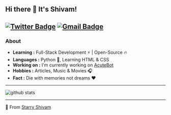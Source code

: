 ## Hi there 👋 It's Shivam!
[![Twitter Badge](https://img.shields.io/badge/-starry_shivam-1ca0f1?style=flat-square&logo=twitter&logoColor=white&link=https://twitter.com/starry_shivam)](https://twitter.com/starry_shivam)  [![Gmail Badge](https://img.shields.io/badge/-starry369126@outlook.com-c14438?style=flat-square&logo=Gmail&logoColor=white&link=mailto:starry369126@outlook.com)](mailto:starry369126@outlook.com)
---------------------------------------------------------------------------------------------------------------------------------------------------------------------------------
### About

-  **Learning :** Full-Stack Development :zap: | Open-Source :fire:	
-  **Languages :** Python 🐍, Learning HTML & CSS
-  **Working on :** I'm currently working on [AcuteBot](http://t.me/acutebot)
-  **Hobbies :** Articles, Music & Movies :headphones:
-  **Fact :** Die with memories not dreams :heart: 

---------------------------------------------------------------------------------------------------------------------------------------------------------------------------------

![github stats](https://github-readme-stats.vercel.app/api?username=starry69&show_icons=true)

---------------------------------------------------------------------------------------------------------------------------------------------------------------------------------


🌟 From [Starry Shivam](https://github.com/starry69)

